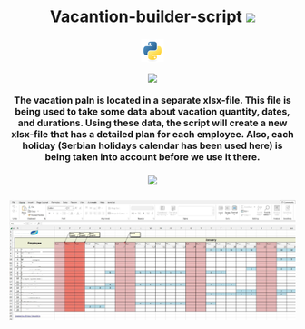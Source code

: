 <h1 align="center">Vacantion-builder-script</a> 
<img src="https://github.com/blackcater/blackcater/raw/main/images/Hi.gif" height="32"/></h1>
<h3 align="center">
<a href="https://www.python.org" target="_blank" rel="noreferrer"> <img src="https://raw.githubusercontent.com/devicons/devicon/master/icons/python/python-original.svg" alt="python" width="40" height="40"/> </a>

<p><img src="https://img.shields.io/badge/📝Task:-purple"/></p>

The vacation paln is located in a separate xlsx-file. 
This file is being used to take some data about vacation quantity, dates, and durations.
Using these data, the script will create a new xlsx-file that has a detailed plan for each employee.
Also, each holiday (Serbian holidays calendar has been used here) is being taken into account before we use it there. 
  
<h3 align="center"> <img src="https://img.shields.io/static/v1?label=!&message=You can see a result:&color=9cf"/>
<h3 align="center"><img src="https://github.com/Viton4ik/Vacantion-builder-script/blob/master/example.jpg"/> 
<a href="https://www.djangoproject.com/" target="_blank" rel="noreferrer"></h3> 
